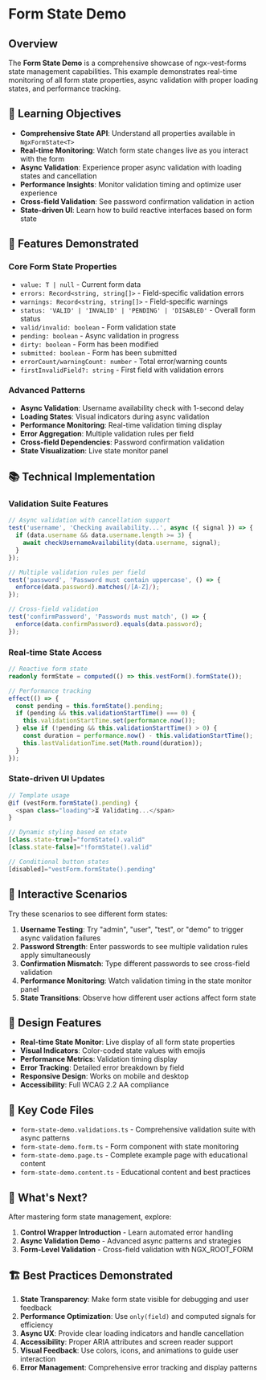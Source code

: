# Form State Demo

## Overview

The **Form State Demo** is a comprehensive showcase of ngx-vest-forms state management capabilities. This example demonstrates real-time monitoring of all form state properties, async validation with proper loading states, and performance tracking.

## 🎯 Learning Objectives

- **Comprehensive State API**: Understand all properties available in `NgxFormState<T>`
- **Real-time Monitoring**: Watch form state changes live as you interact with the form
- **Async Validation**: Experience proper async validation with loading states and cancellation
- **Performance Insights**: Monitor validation timing and optimize user experience
- **Cross-field Validation**: See password confirmation validation in action
- **State-driven UI**: Learn how to build reactive interfaces based on form state

## 🚀 Features Demonstrated

### Core Form State Properties

- `value: T | null` - Current form data
- `errors: Record<string, string[]>` - Field-specific validation errors
- `warnings: Record<string, string[]>` - Field-specific warnings
- `status: 'VALID' | 'INVALID' | 'PENDING' | 'DISABLED'` - Overall form status
- `valid/invalid: boolean` - Form validation state
- `pending: boolean` - Async validation in progress
- `dirty: boolean` - Form has been modified
- `submitted: boolean` - Form has been submitted
- `errorCount/warningCount: number` - Total error/warning counts
- `firstInvalidField?: string` - First field with validation errors

### Advanced Patterns

- **Async Validation**: Username availability check with 1-second delay
- **Loading States**: Visual indicators during async validation
- **Performance Monitoring**: Real-time validation timing display
- **Error Aggregation**: Multiple validation rules per field
- **Cross-field Dependencies**: Password confirmation validation
- **State Visualization**: Live state monitor panel

## 📚 Technical Implementation

### Validation Suite Features

```typescript
// Async validation with cancellation support
test('username', 'Checking availability...', async ({ signal }) => {
  if (data.username && data.username.length >= 3) {
    await checkUsernameAvailability(data.username, signal);
  }
});

// Multiple validation rules per field
test('password', 'Password must contain uppercase', () => {
  enforce(data.password).matches(/[A-Z]/);
});

// Cross-field validation
test('confirmPassword', 'Passwords must match', () => {
  enforce(data.confirmPassword).equals(data.password);
});
```

### Real-time State Access

```typescript
// Reactive form state
readonly formState = computed(() => this.vestForm().formState());

// Performance tracking
effect(() => {
  const pending = this.formState().pending;
  if (pending && this.validationStartTime() === 0) {
    this.validationStartTime.set(performance.now());
  } else if (!pending && this.validationStartTime() > 0) {
    const duration = performance.now() - this.validationStartTime();
    this.lastValidationTime.set(Math.round(duration));
  }
});
```

### State-driven UI Updates

```typescript
// Template usage
@if (vestForm.formState().pending) {
  <span class="loading">⏳ Validating...</span>
}

// Dynamic styling based on state
[class.state-true]="formState().valid"
[class.state-false]="!formState().valid"

// Conditional button states
[disabled]="vestForm.formState().pending"
```

## 🧪 Interactive Scenarios

Try these scenarios to see different form states:

1. **Username Testing**: Try "admin", "user", "test", or "demo" to trigger async validation failures
2. **Password Strength**: Enter passwords to see multiple validation rules apply simultaneously
3. **Confirmation Mismatch**: Type different passwords to see cross-field validation
4. **Performance Monitoring**: Watch validation timing in the state monitor panel
5. **State Transitions**: Observe how different user actions affect form state

## 🎨 Design Features

- **Real-time State Monitor**: Live display of all form state properties
- **Visual Indicators**: Color-coded state values with emojis
- **Performance Metrics**: Validation timing display
- **Error Tracking**: Detailed error breakdown by field
- **Responsive Design**: Works on mobile and desktop
- **Accessibility**: Full WCAG 2.2 AA compliance

## 🔧 Key Code Files

- `form-state-demo.validations.ts` - Comprehensive validation suite with async patterns
- `form-state-demo.form.ts` - Form component with state monitoring
- `form-state-demo.page.ts` - Complete example page with educational content
- `form-state-demo.content.ts` - Educational content and best practices

## 🚀 What's Next?

After mastering form state management, explore:

1. **Control Wrapper Introduction** - Learn automated error handling
2. **Async Validation Demo** - Advanced async patterns and strategies
3. **Form-Level Validation** - Cross-field validation with NGX_ROOT_FORM

## 🏗️ Best Practices Demonstrated

1. **State Transparency**: Make form state visible for debugging and user feedback
2. **Performance Optimization**: Use `only(field)` and computed signals for efficiency
3. **Async UX**: Provide clear loading indicators and handle cancellation
4. **Accessibility**: Proper ARIA attributes and screen reader support
5. **Visual Feedback**: Use colors, icons, and animations to guide user interaction
6. **Error Management**: Comprehensive error tracking and display patterns
